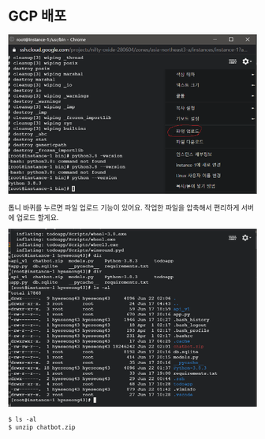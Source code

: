 # GCP 배포

![](../../../.gitbook/assets/image%20%28316%29.png)

톱니 바퀴를 누르면 파일 업로드 기능이 있어요. 작업한 파일을 압축해서 편리하게 서버에 업로드 할게요. 

![](../../../.gitbook/assets/image%20%28327%29.png)

```text
$ ls -al 
$ unzip chatbot.zip
```



